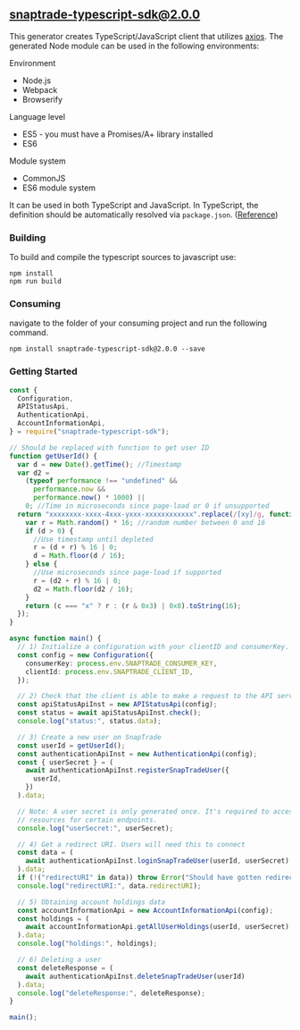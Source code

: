 ## snaptrade-typescript-sdk@2.0.0

This generator creates TypeScript/JavaScript client that utilizes [axios](https://github.com/axios/axios). The generated Node module can be used in the following environments:

Environment

- Node.js
- Webpack
- Browserify

Language level

- ES5 - you must have a Promises/A+ library installed
- ES6

Module system

- CommonJS
- ES6 module system

It can be used in both TypeScript and JavaScript. In TypeScript, the definition should be automatically resolved via `package.json`. ([Reference](http://www.typescriptlang.org/docs/handbook/typings-for-npm-packages.html))

### Building

To build and compile the typescript sources to javascript use:

```
npm install
npm run build
```

### Consuming

navigate to the folder of your consuming project and run the following command.

```
npm install snaptrade-typescript-sdk@2.0.0 --save
```

### Getting Started

```typescript
const {
  Configuration,
  APIStatusApi,
  AuthenticationApi,
  AccountInformationApi,
} = require("snaptrade-typescript-sdk");

// Should be replaced with function to get user ID
function getUserId() {
  var d = new Date().getTime(); //Timestamp
  var d2 =
    (typeof performance !== "undefined" &&
      performance.now &&
      performance.now() * 1000) ||
    0; //Time in microseconds since page-load or 0 if unsupported
  return "xxxxxxxx-xxxx-4xxx-yxxx-xxxxxxxxxxxx".replace(/[xy]/g, function (c) {
    var r = Math.random() * 16; //random number between 0 and 16
    if (d > 0) {
      //Use timestamp until depleted
      r = (d + r) % 16 | 0;
      d = Math.floor(d / 16);
    } else {
      //Use microseconds since page-load if supported
      r = (d2 + r) % 16 | 0;
      d2 = Math.floor(d2 / 16);
    }
    return (c === "x" ? r : (r & 0x3) | 0x8).toString(16);
  });
}

async function main() {
  // 1) Initialize a configuration with your clientID and consumerKey.
  const config = new Configuration({
    consumerKey: process.env.SNAPTRADE_CONSUMER_KEY,
    clientId: process.env.SNAPTRADE_CLIENT_ID,
  });

  // 2) Check that the client is able to make a request to the API server.
  const apiStatusApiInst = new APIStatusApi(config);
  const status = await apiStatusApiInst.check();
  console.log("status:", status.data);

  // 3) Create a new user on SnapTrade
  const userId = getUserId();
  const authenticationApiInst = new AuthenticationApi(config);
  const { userSecret } = (
    await authenticationApiInst.registerSnapTradeUser({
      userId,
    })
  ).data;

  // Note: A user secret is only generated once. It's required to access
  // resources for certain endpoints.
  console.log("userSecret:", userSecret);

  // 4) Get a redirect URI. Users will need this to connect
  const data = (
    await authenticationApiInst.loginSnapTradeUser(userId, userSecret)
  ).data;
  if (!("redirectURI" in data)) throw Error("Should have gotten redirect URI");
  console.log("redirectURI:", data.redirectURI);

  // 5) Obtaining account holdings data
  const accountInformationApi = new AccountInformationApi(config);
  const holdings = (
    await accountInformationApi.getAllUserHoldings(userId, userSecret)
  ).data;
  console.log("holdings:", holdings);

  // 6) Deleting a user
  const deleteResponse = (
    await authenticationApiInst.deleteSnapTradeUser(userId)
  ).data;
  console.log("deleteResponse:", deleteResponse);
}

main();
```
